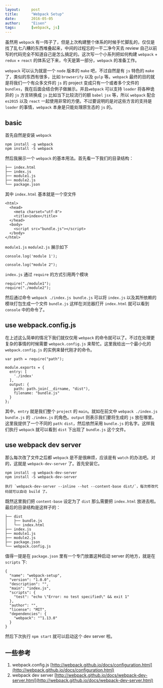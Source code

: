 ```yaml
---
layout:     post
title:      "Webpack Setup"
date:       2016-05-05
author:     "Eisen"
tags:       [webpack, js]
---
```


虽然用 `webpack` 有一阵子了，但是上次构建整个体系的时候手忙脚乱的，仅仅是找了乱七八糟的东西堆叠起来，中间的过程忘的一干二净今天去 review 自己以前写的代码完全不知道自己是怎么搞定的。这次写一个小系列把如何构建 `webpack` + `redux` + `react` 的体系记下来，今天是第一部分，`webpack` 的准备工作。

`webpack` 可以认为就是一个 `node` 版本的 `make` 吧，不过自然是有 `js` 特色的 `make` 了，类似的东西有很多，比如 `browserify` 以及 `gulp` 等。`webpack` 最终的目的就是将我们一个有众多文件的 `js` 的 project 变成只有一个或者多个文件的 `bundles`，我在后面会结合例子做展示。并且`webpack` 可以支持 `loader` 将各种诡异的 `js` 方言转换成 `js` 比如当下比较流行的额 `babel` `jsx` 等，所以 `webpack` 配合 `es2015` 以及 `react` 一起使用非常的方便。不过要说明的是对这些方言的支持是 `loader` 的事情，`webpack` 本身是只能处理原生态的 `js` 的。

## basic

首先自然是安装 `webpack`

```
npm install -g webpack
npm install -S webpack
```

然后我展示一个 `webpack` 的基本用法。首先看一下我们的目录结构：

```
├── index.html
├── index.js
├── module1.js
├── module2.js
└── package.json
```

其中 `index.html` 基本就是一个空文件

```
<html>
  <head>
    <meta charset="utf-8">
    <title>index</title>
  </head>
  <body>
    <script src="bundle.js"></script>
  </body>
</html>
```

`module1.js` `module2.js` 展示如下

```
console.log('module 1');
```

```
console.log("module 2");
```

`index.js` 通过 `require` 的方式引用两个模块

```
require("./module1");
require("./module2");
```

然后通过命令 `webpack ./index.js bundle.js` 可以将 `index.js` 以及其所依赖的模块打包生成一个文件 `bundle.js` 这样在浏览器打开 `index.html` 就可以看到 `console` 中的命令了。

## use webpack.config.js

在上述这么简单的情况下我们就仅仅用 `webpack` 的命令就可以了。不过在处理更复杂的事情的时候需要 `webpack.config.js` 来帮忙。这里我给出一个最小化的 `webpack.config.js` 的实例来替代刚才的命令。

```
var path = require("path");

module.exports = {
  entry: [
    './index'
  ],
  output: {
    path: path.join(__dirname, "dist"),
    filename: "bundle.js"
  }
};
```

其中，`entry` 就是我们整个 `project` 的 `main`。就如在前文中 `webpack ./index.js bundle.js` 的 `./index.js` 的角色。`output` 则表示我们要将生成的 `js` 放在哪里。这里我提供了一个不同的 `path`: `dist`，然后依然采用 `bundle.js` 的名字。这样我们执行 `webpack` 就可以看到 `dist` 下出现了 `bundle.js` 这个文件。


## use webpack dev server

那么每次改了文件之后都 `webpack` 是不是很麻烦，应该是有 `watch` 的办法吧。对的，这就是 `webpack-dev-server` 了。首先安装它。

```
npm install -g webpack-dev-server
npm install -S webpack-dev-server
```

	执行 `webpack-dev-server --inline --hot --content-base dist/`，每次修改代码就可以自动 build 了。

既然这里我们把 `content-base` 设定为了 `dist` 那么需要把 `index.html` 放进去啦。最后的目录结构是这样子的：

```
├── dist
│   ├── bundle.js
│   └── index.html
├── index.js
├── module1.js
├── module2.js
├── package.json
└── webpack.config.js
```

值得一提是在 `package.json` 里有一个专门放置这种启动 server 的地方，就是在 `scripts` 下:

```
{
  "name": "webpack-setup",
  "version": "1.0.0",
  "description": "",
  "main": "index.js",
  "scripts": {
    "test": "echo \"Error: no test specified\" && exit 1"
  },
  "author": "",
  "license": "MIT",
  "dependencies": {
    "webpack": "^1.13.0"
  }
}
```

然后下次执行 `npm start` 就可以启动这个 dev server 啦。

## 一些参考

1. webpack.config.js [http://webpack.github.io/docs/configuration.html](http://webpack.github.io/docs/configuration.html)
2. webpack dev server [http://webpack.github.io/docs/webpack-dev-server.html](http://webpack.github.io/docs/webpack-dev-server.html)
